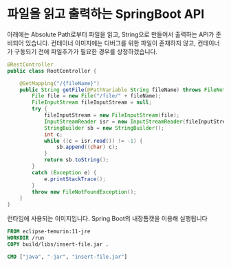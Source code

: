 # 파일을 읽고 출력하는 SpringBoot API

아래에는 Absolute Path로부터 파일을 읽고, String으로 만들어서 출력하는 API가 준비되어 있습니다.
컨테이너 이미지에는 디버그를 위한 파일이 존재하지 않고, 컨테이너가 구동되기 전에 파일추가가 필요한 경우를 상정하겠습니다.

```java
@RestController
public class RootController {

    @GetMapping("/{fileName}")
    public String getFile(@PathVariable String fileName) throws FileNotFoundException {
        File file = new File("/file/" + fileName);
        FileInputStream fileInputStream = null;
        try {
            fileInputStream = new FileInputStream(file);
            InputStreamReader isr = new InputStreamReader(fileInputStream);
            StringBuilder sb = new StringBuilder();
            int c;
            while ((c = isr.read()) != -1) {
                sb.append((char) c);
            }
            return sb.toString();
        }
        catch (Exception e) {
            e.printStackTrace();
        }
        throw new FileNotFoundException();
    }
}
```

런타임에 사용되는 이미지입니다. Spring Boot의 내장톰캣을 이용해 실행됩니다

```dockerfile
FROM eclipse-temurin:11-jre
WORKDIR /run
COPY build/libs/insert-file.jar .

CMD ["java", "-jar", "insert-file.jar"]
```
